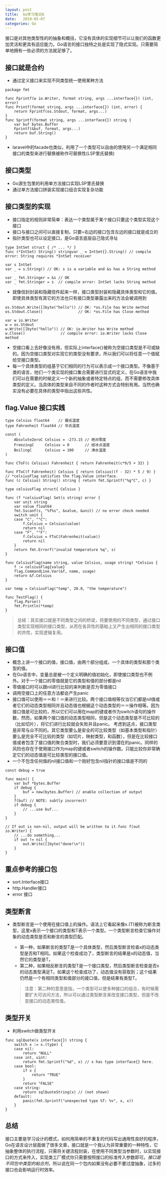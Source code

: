 ```yaml
---
layout: post
title:  Go学习笔记6
date:   2019-05-07
categories: Go
---
```

接口是对其他类型性的的抽象和概括，它没有具体的实现细节可以让我们的函数更加灵活和更具有适应能力。Go语言的接口独特之处是实现了隐式实现。只需要简单地拥有一些必须的方法就足够了。

## 接口就是合约
* 通过定义接口来实现不同类型统一使用某种方法

```
package fmt

func Fprintf(w io.Writer, format string, args ...interface{}) (int, error)
func Printf(format string, args ...interface{}) (int, error) {
    return Fprintf(os.Stdout, format, args...)
}
func Sprintf(format string, args ...interface{}) string {
    var buf bytes.Buffer
    Fprintf(&buf, format, args...)
    return buf.String()
}
```

* laravel中的facade也类似，利用了一个类型可以自由的使用另一个满足相同接口的类型来进行替换被称作可替换性(LSP里氏替换)

## 接口类型
* Go源生包里的利用单方法接口实现LSP里氏替换
* 通过单方法接口拼装实现接口组合实现复杂功能

## 接口类型的实现
* 接口指定的规则非常简单：表达一个类型属于某个接口只要这个类型实现这个接口
* 接口与接口之间可以直接复制，只要=右边的接口包含左边的接口就是成立的
* 指针类型也可以设定接口，是Go语言底层自己隐式寻址

```
type IntSet struct { /* ... */ }
func (*IntSet) String() stringvar _ = IntSet{}.String() // compile error: String requires *IntSet receiver

var s IntSet
var _ = s.String() // OK: s is a variable and &s has a String method

var _ fmt.Stringer = &s // OK
var _ fmt.Stringer = s  // compile error: IntSet lacks String method
```

* 就像信封封装和隐藏信件起来一样，接口类型封装和隐藏具体类型和它的值。即使具体类型有其它的方法也只有接口类型暴露出来的方法会被调用到

```
os.Stdout.Write([]byte("hello")) // OK: *os.File has Write method
os.Stdout.Close()                // OK: *os.File has Close method

var w io.Writer
w = os.Stdout
w.Write([]byte("hello")) // OK: io.Writer has Write method
w.Close()                // compile error: io.Writer lacks Close method
```

* 空接口看上去好像没有用，但实际上interface{}被称为空接口类型是不可或缺的。因为空接口类型对实现它的类型没有要求，所以我们可以将任意一个值赋给空接口类型。
* 每一个具体类型的组基于它们相同的行为可以表示成一个接口类型。不像基于类的语言，他们一个类实现的接口集合需要进行显式的定义，在Go语言中我们可以在需要的时候定义一个新的抽象或者特定特点的组，而不需要修改具体类型的定义。当具体的类型来自不同的作者时这种方式会特别有用。当然也确实没有必要在具体的类型中指出这些共性。

## flag.Value 接口实践

```
type Celsius float64    // 摄氏温度
type Fahrenheit float64 // 华氏温度

const (
	AbsoluteZeroC Celsius = -273.15 // 绝对零度
	FreezingC     Celsius = 0       // 结冰点温度
	BoilingC      Celsius = 100     // 沸水温度
)

func CToF(c Celsius) Fahrenheit { return Fahrenheit(c*9/5 + 32) }

func FToC(f Fahrenheit) Celsius { return Celsius((f - 32) * 5 / 9) }
// *celsiusFlag satisfies the flag.Value interface.
func (c Celsius) String() string { return fmt.Sprintf("%g°C", c) }

type celsiusFlag struct{ Celsius }

func (f *celsiusFlag) Set(s string) error {
	var unit string
	var value float64
	fmt.Sscanf(s, "%f%s", &value, &unit) // no error check needed
	switch unit {
	case "C", "°C":
		f.Celsius = Celsius(value)
		return nil
	case "F", "°F":
		f.Celsius = FToC(Fahrenheit(value))
		return nil
	}
	return fmt.Errorf("invalid temperature %q", s)
}

func CelsiusFlag(name string, value Celsius, usage string) *Celsius {
	f := celsiusFlag{value}
	flag.CommandLine.Var(&f, name, usage)
	return &f.Celsius
}

var temp = CelsiusFlag("temp", 20.0, "the temperature")

func TestFlag() {
	flag.Parse()
	fmt.Println(*temp)
}

```

>总结：其实接口就是不同类型之间的桥梁，将要使用的不同类型，通过接口类型实现相同的接口类型，从而在各异性的基础上又产生出相同的接口类型的共性，实现逻辑复用。

## 接口值
* 概念上讲一个接口的值，接口值，由两个部分组成，一个具体的类型和那个类型的值。
* 在Go语言中，变量总是被一个定义明确的值初始化，即使接口类型也不例外。对于一个接口的零值就是它的类型和值的部分都是nil
* 零值接口时可以跟nil进行比较的来判断是否为零值接口
* 调用空接口上的任意方法都会产生panic
* 接口值可以使用＝＝和！＝来进行比较。两个接口值相等仅当它们都是nil值或者它们的动态类型相同并且动态值也根据这个动态类型的＝＝操作相等。因为接口值是可比较的，所以它们可以用在map的键或者作为switch语句的操作数，然而，如果两个接口值的动态类型相同，但是这个动态类型是不可比较的（比如切片），将它们进行比较就会失败并且panic。
考虑到这点，接口类型是非常与众不同的。其它类型要么是安全的可比较类型（如基本类型和指针）要么是完全不可比较的类型（如切片，映射类型，和函数），但是在比较接口值或者包含了接口值的聚合类型时，我们必须要意识到潜在的panic。同样的风险也存在于使用接口作为map的键或者switch的操作数。只能比较你非常确定它们的动态值是可比较类型的接口值。
* 一个不包含任何值的nil接口值和一个刚好包含nil指针的接口值是不同的

```
const debug = true

func main() {
    var buf *bytes.Buffer
    if debug {
        buf = new(bytes.Buffer) // enable collection of output
    }
    f(buf) // NOTE: subtly incorrect!
    if debug {
        // ...use buf...
    }
}

// If out is non-nil, output will be written to it.func f(out io.Writer) {
    // ...do something...
    if out != nil {
        out.Write([]byte("done!\n"))
    }
}
```

## 重点参考的接口包
* sort.Interface接口
* http.Handler接口
* error 接口

## 类型断言
* 类型断言是一个使用在接口值上的操作。语法上它看起来像x.(T)被称为断言类型，这里x表示一个接口的类型和T表示一个类型。一个类型断言检查它操作对象的动态类型是否和断言的类型匹配。
    * 第一种，如果断言的类型T是一个具体类型，然后类型断言检查x的动态类型是否和T相同。如果这个检查成功了，类型断言的结果是x的动态值，当然它的类型是T。
    * 第二种，如果相反断言的类型T是一个接口类型，然后类型断言检查是否x的动态类型满足T。如果这个检查成功了，动态值没有获取到；这个结果仍然是一个有相同类型和值部分的接口值，但是结果有类型T。
    
    > 注意：第二种的意思是指，一个类型可以使多种接口的组合，有时候需要扩大可访问方法，所以可以通过类型断言来改变接口类型，但是不改变接口的动态类性值。

## 类型开关
* 利用switch做类型开关

```
func sqlQuote(x interface{}) string {
    switch x := x.(type) {
    case nil:
        return "NULL"
    case int, uint:
        return fmt.Sprintf("%d", x) // x has type interface{} here.
    case bool:
        if x {
            return "TRUE"
        }
        return "FALSE"
    case string:
        return sqlQuoteString(x) // (not shown)
    default:
        panic(fmt.Sprintf("unexpected type %T: %v", x, x))
    }
}
```

## 总结
接口主要是学习设计的模式，如何用简单的不重复的代码写出通用性良好的程序，Go在语言设计层面做了很多文章，接口就是一个我认为非常重要的一种特性，它抽象整体的执行流程，只需将关键流程封装，在使用不同类型当参数时，以实现接口的方式来传入，实现类工厂模式你只需要按照接口的标准传入参数即可。*接口是不同包中类型的粘合剂*，所以说在同一个包内如果没有必要不要过度抽象，过多的接口也会影响运行时效率。